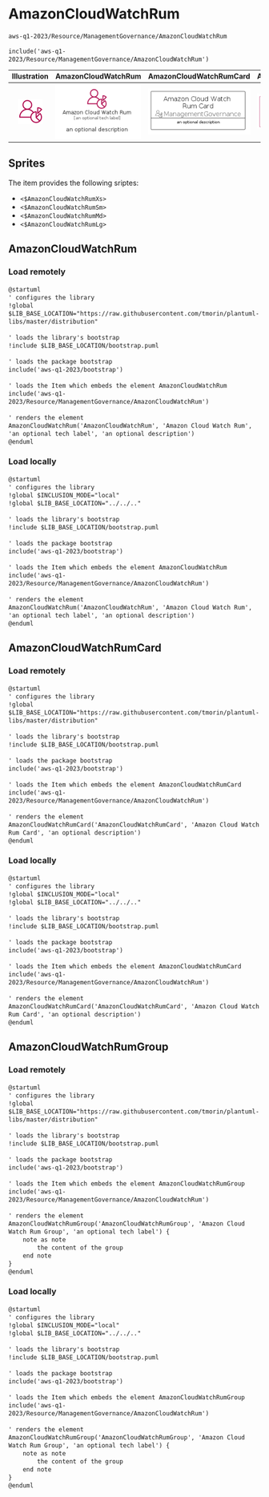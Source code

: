 # AmazonCloudWatchRum


```text
aws-q1-2023/Resource/ManagementGovernance/AmazonCloudWatchRum
```

```text
include('aws-q1-2023/Resource/ManagementGovernance/AmazonCloudWatchRum')
```



| Illustration | AmazonCloudWatchRum | AmazonCloudWatchRumCard | AmazonCloudWatchRumGroup |
| :---: | :---: | :---: | :---: |
| ![illustration for Illustration](../../../aws-q1-2023/Resource/ManagementGovernance/AmazonCloudWatchRum.png) | ![illustration for AmazonCloudWatchRum](../../../aws-q1-2023/Resource/ManagementGovernance/AmazonCloudWatchRum.Local.png) | ![illustration for AmazonCloudWatchRumCard](../../../aws-q1-2023/Resource/ManagementGovernance/AmazonCloudWatchRumCard.Local.png) | ![illustration for AmazonCloudWatchRumGroup](../../../aws-q1-2023/Resource/ManagementGovernance/AmazonCloudWatchRumGroup.Local.png) |



## Sprites
The item provides the following sriptes:

- `<$AmazonCloudWatchRumXs>`
- `<$AmazonCloudWatchRumSm>`
- `<$AmazonCloudWatchRumMd>`
- `<$AmazonCloudWatchRumLg>`





## AmazonCloudWatchRum

### Load remotely
```plantuml
@startuml
' configures the library
!global $LIB_BASE_LOCATION="https://raw.githubusercontent.com/tmorin/plantuml-libs/master/distribution"

' loads the library's bootstrap
!include $LIB_BASE_LOCATION/bootstrap.puml

' loads the package bootstrap
include('aws-q1-2023/bootstrap')

' loads the Item which embeds the element AmazonCloudWatchRum
include('aws-q1-2023/Resource/ManagementGovernance/AmazonCloudWatchRum')

' renders the element
AmazonCloudWatchRum('AmazonCloudWatchRum', 'Amazon Cloud Watch Rum', 'an optional tech label', 'an optional description')
@enduml
```

### Load locally
```plantuml
@startuml
' configures the library
!global $INCLUSION_MODE="local"
!global $LIB_BASE_LOCATION="../../.."

' loads the library's bootstrap
!include $LIB_BASE_LOCATION/bootstrap.puml

' loads the package bootstrap
include('aws-q1-2023/bootstrap')

' loads the Item which embeds the element AmazonCloudWatchRum
include('aws-q1-2023/Resource/ManagementGovernance/AmazonCloudWatchRum')

' renders the element
AmazonCloudWatchRum('AmazonCloudWatchRum', 'Amazon Cloud Watch Rum', 'an optional tech label', 'an optional description')
@enduml
```

## AmazonCloudWatchRumCard

### Load remotely
```plantuml
@startuml
' configures the library
!global $LIB_BASE_LOCATION="https://raw.githubusercontent.com/tmorin/plantuml-libs/master/distribution"

' loads the library's bootstrap
!include $LIB_BASE_LOCATION/bootstrap.puml

' loads the package bootstrap
include('aws-q1-2023/bootstrap')

' loads the Item which embeds the element AmazonCloudWatchRumCard
include('aws-q1-2023/Resource/ManagementGovernance/AmazonCloudWatchRum')

' renders the element
AmazonCloudWatchRumCard('AmazonCloudWatchRumCard', 'Amazon Cloud Watch Rum Card', 'an optional description')
@enduml
```

### Load locally
```plantuml
@startuml
' configures the library
!global $INCLUSION_MODE="local"
!global $LIB_BASE_LOCATION="../../.."

' loads the library's bootstrap
!include $LIB_BASE_LOCATION/bootstrap.puml

' loads the package bootstrap
include('aws-q1-2023/bootstrap')

' loads the Item which embeds the element AmazonCloudWatchRumCard
include('aws-q1-2023/Resource/ManagementGovernance/AmazonCloudWatchRum')

' renders the element
AmazonCloudWatchRumCard('AmazonCloudWatchRumCard', 'Amazon Cloud Watch Rum Card', 'an optional description')
@enduml
```

## AmazonCloudWatchRumGroup

### Load remotely
```plantuml
@startuml
' configures the library
!global $LIB_BASE_LOCATION="https://raw.githubusercontent.com/tmorin/plantuml-libs/master/distribution"

' loads the library's bootstrap
!include $LIB_BASE_LOCATION/bootstrap.puml

' loads the package bootstrap
include('aws-q1-2023/bootstrap')

' loads the Item which embeds the element AmazonCloudWatchRumGroup
include('aws-q1-2023/Resource/ManagementGovernance/AmazonCloudWatchRum')

' renders the element
AmazonCloudWatchRumGroup('AmazonCloudWatchRumGroup', 'Amazon Cloud Watch Rum Group', 'an optional tech label') {
    note as note
        the content of the group
    end note
}
@enduml
```

### Load locally
```plantuml
@startuml
' configures the library
!global $INCLUSION_MODE="local"
!global $LIB_BASE_LOCATION="../../.."

' loads the library's bootstrap
!include $LIB_BASE_LOCATION/bootstrap.puml

' loads the package bootstrap
include('aws-q1-2023/bootstrap')

' loads the Item which embeds the element AmazonCloudWatchRumGroup
include('aws-q1-2023/Resource/ManagementGovernance/AmazonCloudWatchRum')

' renders the element
AmazonCloudWatchRumGroup('AmazonCloudWatchRumGroup', 'Amazon Cloud Watch Rum Group', 'an optional tech label') {
    note as note
        the content of the group
    end note
}
@enduml
```

